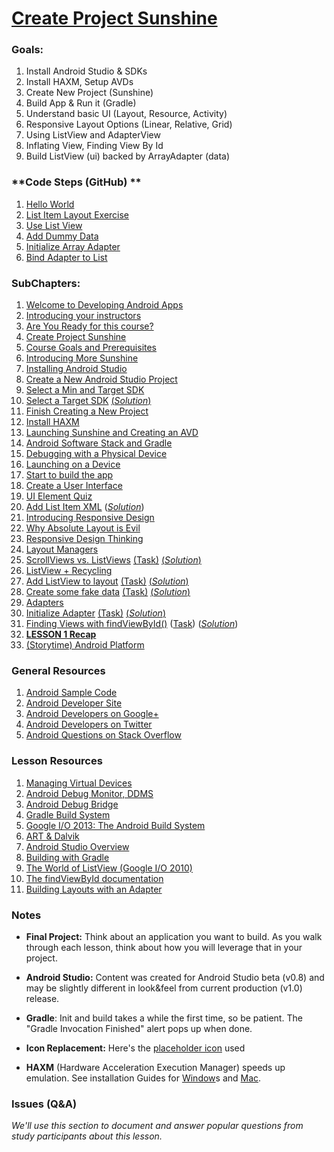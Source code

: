 # [Create Project Sunshine](https://www.udacity.com/course/viewer#!/c-ud853/l-1395568821/m-1601259306)

### **Goals**:
1. Install Android Studio & SDKs
2. Install HAXM, Setup AVDs
3. Create New Project (Sunshine)
4. Build App & Run it (Gradle)
5. Understand basic UI (Layout, Resource, Activity)
6. Responsive Layout Options (Linear, Relative, Grid)
7. Using ListView and AdapterView
8. Inflating View, Finding View By Id
9. Build ListView (ui) backed by ArrayAdapter (data)

### **Code Steps (GitHub) **
1. [Hello World](https://github.com/udacity/Sunshine/tree/1.01-hello-world)
2. [List Item Layout Exercise](https://github.com/udacity/Sunshine/tree/1.02-list-item-layout)
3. [Use List View](https://github.com/udacity/Sunshine/tree/1.03-use-list-view)
4. [Add Dummy Data](https://github.com/udacity/Sunshine/tree/1.04-add-dummy-data)
5. [Initialize Array Adapter](https://github.com/udacity/Sunshine/tree/1.05-initialize-array-adapter)
6. [Bind Adapter to List](https://github.com/udacity/Sunshine/tree/1.06-bind-adapter-to-list-view)

### **SubChapters**:

1. [Welcome to Developing Android Apps](https://www.udacity.com/course/viewer#!/c-ud853/l-1395568821/m-1643858568)
2. [Introducing your instructors](https://www.udacity.com/course/viewer#!/c-ud853/l-1395568821/e-2162698696/m-2205438564)
3. [Are You Ready for this course?](https://www.udacity.com/course/viewer#!/c-ud853/l-1395568821/e-2162698696/m-2205438564)
4. [Create Project Sunshine](https://www.udacity.com/course/viewer#!/c-ud853/l-1395568821/m-1582488682)
5. [Course Goals and Prerequisites](https://www.udacity.com/course/viewer#!/c-ud853/l-1395568821/m-1601259306)
6. [Introducing More Sunshine](https://www.udacity.com/course/viewer#!/c-ud853/l-1395568821/m-1601259307)
7. [Installing Android Studio](https://www.udacity.com/course/viewer#!/c-ud853/l-1395568821/e-1395668582/m-1395668583)
8. [Create a New Android Studio Project](https://www.udacity.com/course/viewer#!/c-ud853/l-1395568821/m-1589778713)
9. [Select a Min and Target SDK](https://www.udacity.com/course/viewer#!/c-ud853/l-1395568821/m-1643858570)
10. [Select a Target SDK](https://www.udacity.com/course/viewer#!/c-ud853/l-1395568821/e-1395668585/m-1395668586) [(*Solution*)](https://www.udacity.com/course/viewer#!/c-ud853/l-1395568821/e-1395668585/m-1395668587)
11. [Finish Creating a New Project](https://www.udacity.com/course/viewer#!/c-ud853/l-1395568821/e-1660548623/m-1660548624)
12. [Install HAXM](https://www.udacity.com/course/viewer#!/c-ud853/l-1395568821/m-2001148615)
13. [Launching Sunshine and Creating an AVD](https://www.udacity.com/course/viewer#!/c-ud853/l-1395568821/m-1601259311)
14. [Android Software Stack and Gradle](https://www.udacity.com/course/viewer#!/c-ud853/l-1395568821/m-1395668588)
15. [Debugging with a Physical Device](https://www.udacity.com/course/viewer#!/c-ud853/l-1395568821/e-1588688602/m-1588688603)
16. [Launching on a Device](https://www.udacity.com/course/viewer#!/c-ud853/l-1395568821/m-1643858571)
17. [Start to build the app](https://www.udacity.com/course/viewer#!/c-ud853/l-1395568821/m-1647298623)
18. [Create a User Interface](https://www.udacity.com/course/viewer#!/c-ud853/l-1395568821/m-1647298624)
19. [UI Element Quiz](https://www.udacity.com/course/viewer#!/c-ud853/l-1395568821/e-1647298625/m-1647298626)
20. [Add List Item XML](https://www.udacity.com/course/viewer#!/c-ud853/l-1395568821/e-1395668589/m-1399748571) ([*Solution*](https://www.udacity.com/course/viewer#!/c-ud853/l-1395568821/e-1395668589/m-1395668590))
21. [Introducing Responsive Design](https://www.udacity.com/course/viewer#!/c-ud853/l-1395568821/m-1647298628)
22. [Why Absolute Layout is Evil](https://www.udacity.com/course/viewer#!/c-ud853/l-1395568821/m-1601259312)
23. [Responsive Design Thinking](https://www.udacity.com/course/viewer#!/c-ud853/l-1395568821/m-1645248620)
24. [Layout Managers](https://www.udacity.com/course/viewer#!/c-ud853/l-1395568821/m-1645248621)
25. [ScrollViews vs. ListViews](https://www.udacity.com/course/viewer#!/c-ud853/l-1395568821/e-1395668591/m-1395668592) [(Task)](https://www.udacity.com/course/viewer#!/c-ud853/l-1395568821/e-1395668591/m-1402878722) [(*Solution*)](https://www.udacity.com/course/viewer#!/c-ud853/l-1395568821/e-1395668591/m-1395668593)
26. [ListView + Recycling](https://www.udacity.com/course/viewer#!/c-ud853/l-1395568821/m-1601259313)
27. [Add ListView to layout](https://www.udacity.com/course/viewer#!/c-ud853/l-1395568821/e-1395668594/m-1399748573) [(Task)](https://www.udacity.com/course/viewer#!/c-ud853/l-1395568821/e-1395668594/m-1402878724) [(*Solution*)](https://www.udacity.com/course/viewer#!/c-ud853/l-1395568821/e-1395668594/m-1395668595)
28. [Create some fake data](https://www.udacity.com/course/viewer#!/c-ud853/l-1395568821/e-1395668596/m-1399748575) [(Task)](https://www.udacity.com/course/viewer#!/c-ud853/l-1395568821/e-1395668596/m-1402878726) [(*Solution*)](https://www.udacity.com/course/viewer#!/c-ud853/l-1395568821/e-1395668596/m-1395668597)
29. [Adapters](https://www.udacity.com/course/viewer#!/c-ud853/l-1395568821/m-1604029757)
30. [Initialize Adapter](https://www.udacity.com/course/viewer#!/c-ud853/l-1395568821/e-1395668598/m-1395668599) [(Task)](https://www.udacity.com/course/viewer#!/c-ud853/l-1395568821/e-1395668598/m-1402878728) [(*Solution*)](https://www.udacity.com/course/viewer#!/c-ud853/l-1395568821/e-1395668598/m-1395668600)
31. [Finding Views with findViewById()](https://www.udacity.com/course/viewer#!/c-ud853/l-1395568821/e-1395668601/m-1395668602) ([Task](https://www.udacity.com/course/viewer#!/c-ud853/l-1395568821/e-1395668601/m-1402878730)) (*[Solution](https://www.udacity.com/course/viewer#!/c-ud853/l-1395568821/e-1395668601/m-1395668603)*)
32. **[LESSON 1 Recap](https://www.udacity.com/course/viewer#!/c-ud853/l-1395568821/e-1395668601/m-1395668603)**
33. [(Storytime) Android Platform](https://www.udacity.com/course/viewer#!/c-ud853/l-1395568821/m-1638718772)

### **General Resources**
1. [Android Sample Code](http://developer.android.com/samples/index.html)
2. [Android Developer Site](http://developer.android.com/index.html)
3. [Android Developers on Google+](https://plus.google.com/+AndroidDevelopers)
4. [Android Developers on Twitter](https://twitter.com/AndroidDev)
5. [Android Questions on Stack Overflow](http://stackoverflow.com/questions/tagged/android)


### **Lesson Resources**
1. [Managing Virtual Devices](http://developer.android.com/tools/devices/index.html)
2. [Android Debug Monitor, DDMS](http://developer.android.com/tools/debugging/ddms.html)
3. [Android Debug Bridge](http://developer.android.com/tools/help/adb.html)
4. [Gradle Build System](http://gradle.org/)
5. [Google I/O 2013: The Android Build System](https://www.youtube.com/watch?v=LCJAgPkpmR0)
6. [ART & Dalvik](http://source.android.com/devices/tech/dalvik/)
7. [Android Studio Overview](http://developer.android.com/tools/studio/index.html)
8. [Building with Gradle](http://developer.android.com/sdk/installing/studio-build.html)
9. [The World of ListView (Google I/O 2010)](https://www.youtube.com/watch?v=wDBM6wVEO70)
10. [The findViewById documentation](http://developer.android.com/reference/android/view/View.html#findViewById)
11. [Building Layouts with an Adapter](http://developer.android.com/guide/topics/ui/declaring-layout.html#FillingTheLayout)


### **Notes**

* **Final Project:** Think about an application you want to build. As you walk through each lesson, think about how you will leverage that in your project.

* **Android Studio:** Content was created for Android Studio beta (v0.8) and may be slightly different in look&feel from current production (v1.0) release.

* **Gradle**: Init and build takes a while the first time, so be patient. The "Gradle Invocation Finished" alert pops up when done.
* **Icon Replacement:** Here's the [placeholder icon](https://s3.amazonaws.com/content.udacity-data.com/course/ud853/ic_launcher.png) used

* **HAXM** (Hardware Acceleration Execution Manager) speeds up emulation. See installation Guides for [Window](https://software.intel.com/en-us/android/articles/installation-instructions-for-intel-hardware-accelerated-execution-manager-windows)s and [Mac](https://software.intel.com/en-us/android/articles/installation-instructions-for-intel-hardware-accelerated-execution-manager-mac-os-x).


### **Issues (Q&A)**

*We'll use this section to document and answer popular questions from study participants about this lesson.*
